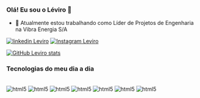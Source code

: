 ### Olá! Eu sou o Léviro 👋
- 🔭 Atualmente estou trabalhando como Líder de Projetos de Engenharia na Vibra Energia S/A

<!--
**LeviroP/LeviroP** is a ✨ _special_ ✨ repository because its `README.md` (this file) appears on your GitHub profile.

Here are some ideas to get you started:

- 🔭 I’m currently working on ...
- 🌱 I’m currently learning ...
- 👯 I’m looking to collaborate on ...
- 🤔 I’m looking for help with ...
- 💬 Ask me about ...
- 📫 How to reach me: ...
- 😄 Pronouns: ...
- ⚡ Fun fact: ...

[![Grafico Leviro](https://github-readme-activity-graph.vercel.app/graph?username=LeviroP&theme=dracula)

-->

[![linkedin Leviro](https://img.shields.io/badge/LinkedIn-0077B5?style=for-the-badge&logo=linkedin&logoColor=white)](https://br.linkedin.com/in/l%C3%A9viro)
[![Instagram Leviro](https://img.shields.io/badge/Instagram-E4405F?style=for-the-badge&logo=instagram&logoColor=white)](https://www.instagram.com/leviroperes/)

[![GitHub Leviro stats](https://github-readme-stats.vercel.app/api?username=LeviroP&show_icons=true)](https://github.com/anuraghazra/github-readme-stats)

### Tecnologias do meu dia a dia

<div style='display:inline_block'><br/>
  <img align='center' alt='html5' src='https://img.shields.io/badge/C%2B%2B-00599C?style=for-the-badge&logo=c%2B%2B&logoColor=white'/>
  <img align='center' alt='html5' src='https://img.shields.io/badge/Python-3776AB?style=for-the-badge&logo=python&logoColor=white'/>
  <img align='center' alt='html5' src='https://img.shields.io/badge/JavaScript-F7DF1E?style=for-the-badge&logo=javascript&logoColor=black'/>
  <img align='center' alt='html5' src='https://img.shields.io/badge/Node.js-43853D?style=for-the-badge&logo=node.js&logoColor=white'/>
  <img align='center' alt='html5' src='https://img.shields.io/badge/Node--Red-8F0000?style=for-the-badge&logo=nodered&logoColor=white'/>
  <img align='center' alt='html5' src='https://img.shields.io/badge/Scratch-4D97FF?style=for-the-badge&logo=Scratch&logoColor=white'/>
  <img align='center' alt='html5' src='https://img.shields.io/badge/PowerBI-F2C811?style=for-the-badge&logo=Power%20BI&logoColor=white'/>
  
</div>
